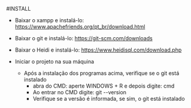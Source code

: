#INSTALL

- Baixar o xampp e instalá-lo: https://www.apachefriends.org/pt_br/download.html
- Baixar o git e instalá-lo: https://git-scm.com/downloads
- Baixar o Heidi e instalá-lo: https://www.heidisql.com/download.php

- Iniciar o projeto na sua máquina
    - Após a instalação dos programas acima, verifique se o git está instalado
        - abra do CMD: aperte WINDOWS + R e depois digite: cmd
        - Ao entrar no CMD digite: git --version
        - Verifique se a versão é informada, se sim, o git está instalado
    
